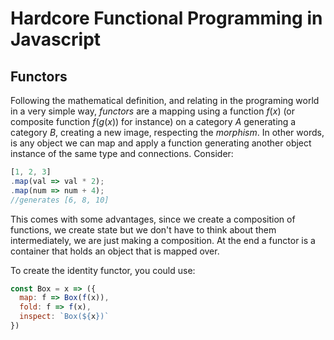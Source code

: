 # Hardcore Functional Programming in Javascript
## Functors
Following the mathematical definition, and relating in the programing world in a very simple way, _functors_ are a mapping using a function $f(x)$ (or composite function $f(g(x))$ for instance) on a category _A_ generating a category _B_, creating a new image, respecting the _morphism_. In other words, is any object we can map and apply a function generating another object instance of the same type and connections. Consider:
```js
[1, 2, 3]
.map(val => val * 2);
.map(num => num + 4);
//generates [6, 8, 10]
```
This comes with some advantages, since we create a composition of functions, we create state but we don't have to think about them intermediately, we are just making a composition. At the end a functor is a container that holds an object that is mapped over.

To create the identity functor, you could use:
```js
const Box = x => ({
  map: f => Box(f(x)),
  fold: f => f(x),
  inspect: `Box(${x})`
})
```